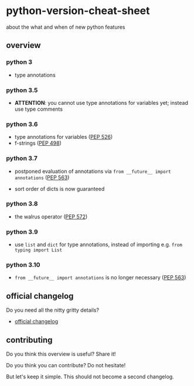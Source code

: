 # python-version-cheat-sheet
about the what and when of new python features

## overview

### python 3
- type annotations


### python 3.5
- **ATTENTION**: you cannot use type annotations for variables yet; instead use type comments


### python 3.6
- type annotations for variables
([PEP 526](https://www.python.org/dev/peps/pep-0526/))
- f-strings
([PEP 498](https://www.python.org/dev/peps/pep-0498/))


### python 3.7
- postponed evaluation of annotations via `from __future__ import annotations`
([PEP 563](https://www.python.org/dev/peps/pep-0563/))

- sort order of dicts is now guaranteed


### python 3.8
- the walrus operator
([PEP 572](https://www.python.org/dev/peps/pep-0572/))


### python 3.9
- use `list` and `dict` for type annotations, instead of importing e.g. `from typing import List`


### python 3.10
- `from __future__ import annotations` is no longer necessary
([PEP 563](https://www.python.org/dev/peps/pep-0563/))



## official changelog

Do you need all the nitty gritty details?

- [official changelog](https://docs.python.org/3/whatsnew/changelog.html)


## contributing

Do you think this overview is useful? Share it!

Do you think you can contribute? Do not hesitate!

But let's keep it simple. This should not become a second changelog.
